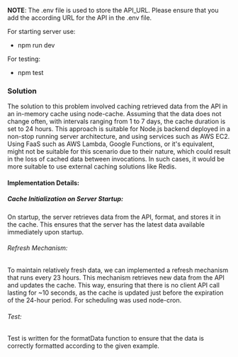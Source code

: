 **NOTE**: The .env file is used to store the API_URL. Please ensure that you add the according URL for the API in the .env file.

For starting server use:

- npm run dev

For testing:

- npm test

### Solution

The solution to this problem involved caching retrieved data from the API in an in-memory cache using node-cache. Assuming that the data does not change often, with intervals ranging from 1 to 7 days, the cache duration is set to 24 hours. This approach is suitable for Node.js backend deployed in a non-stop running server architecture, and using services such as AWS EC2. Using FaaS such as AWS Lambda, Google Functions, or it's equivalent, might not be suitable for this scenario due to their nature, which could result in the loss of cached data between invocations. In such cases, it would be more suitable to use external caching solutions like Redis.

#### Implementation Details:

##### Cache Initialization on Server Startup:
On startup, the server retrieves data from the API, format, and stores it in the cache. This ensures that the server has the latest data available immediately upon startup.

###### Refresh Mechanism:
To maintain relatively fresh data, we can implemented a refresh mechanism that runs every 23 hours. This mechanism retrieves new data from the API and updates the cache. This way, ensuring that there is no client API call lasting for ~10 seconds, as the cache is updated just before the expiration of the 24-hour period. For scheduling was used node-cron.

###### Test:
Test is written for the formatData function to ensure that the data is correctly formatted according to the given example.
